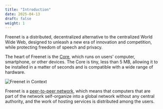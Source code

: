 ```yaml
---
title: "Introduction"
date: 2025-04-13
draft: false
weight: 1
---
```



Freenet is a distributed, decentralized alternative to the centralized World
Wide Web, designed to unleash a new era of innovation and competition, while
protecting freedom of speech and privacy.

The heart of Freenet is the [Core](https://github.com/freenet/freenet-core),
which runs on users' computer, smartphone, or other devices. The Core is
tiny, less than 5 MB, allowing it to be installed in a matter of seconds and
is compatible with a wide range of hardware.

![Freenet in Context](/freenet_in_context.svg)

Freenet is a [peer-to-peer network](/manual/architecture/p2p-network), which means
that computers that are part of the network self-organize into a global network
without any central authority, and the work of hosting services is distributed
among the users.
